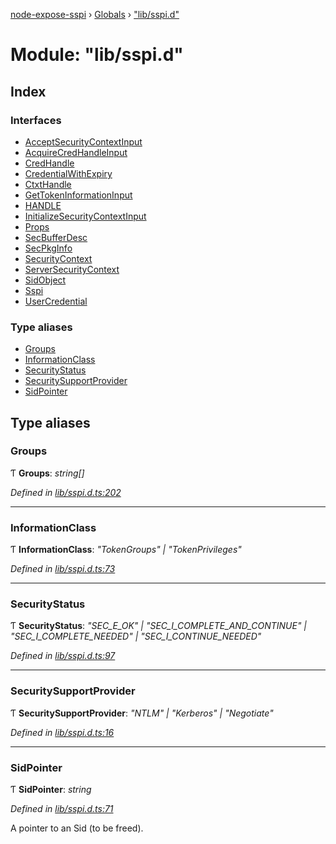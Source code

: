 [node-expose-sspi](../README.md) › [Globals](../globals.md) › ["lib/sspi.d"](_lib_sspi_d_.md)

# Module: "lib/sspi.d"

## Index

### Interfaces

* [AcceptSecurityContextInput](../interfaces/_lib_sspi_d_.acceptsecuritycontextinput.md)
* [AcquireCredHandleInput](../interfaces/_lib_sspi_d_.acquirecredhandleinput.md)
* [CredHandle](../interfaces/_lib_sspi_d_.credhandle.md)
* [CredentialWithExpiry](../interfaces/_lib_sspi_d_.credentialwithexpiry.md)
* [CtxtHandle](../interfaces/_lib_sspi_d_.ctxthandle.md)
* [GetTokenInformationInput](../interfaces/_lib_sspi_d_.gettokeninformationinput.md)
* [HANDLE](../interfaces/_lib_sspi_d_.handle.md)
* [InitializeSecurityContextInput](../interfaces/_lib_sspi_d_.initializesecuritycontextinput.md)
* [Props](../interfaces/_lib_sspi_d_.props.md)
* [SecBufferDesc](../interfaces/_lib_sspi_d_.secbufferdesc.md)
* [SecPkgInfo](../interfaces/_lib_sspi_d_.secpkginfo.md)
* [SecurityContext](../interfaces/_lib_sspi_d_.securitycontext.md)
* [ServerSecurityContext](../interfaces/_lib_sspi_d_.serversecuritycontext.md)
* [SidObject](../interfaces/_lib_sspi_d_.sidobject.md)
* [Sspi](../interfaces/_lib_sspi_d_.sspi.md)
* [UserCredential](../interfaces/_lib_sspi_d_.usercredential.md)

### Type aliases

* [Groups](_lib_sspi_d_.md#groups)
* [InformationClass](_lib_sspi_d_.md#informationclass)
* [SecurityStatus](_lib_sspi_d_.md#securitystatus)
* [SecuritySupportProvider](_lib_sspi_d_.md#securitysupportprovider)
* [SidPointer](_lib_sspi_d_.md#sidpointer)

## Type aliases

###  Groups

Ƭ **Groups**: *string[]*

*Defined in [lib/sspi.d.ts:202](https://github.com/jlguenego/node-expose-sspi/blob/7ca1305/lib/sspi.d.ts#L202)*

___

###  InformationClass

Ƭ **InformationClass**: *"TokenGroups" | "TokenPrivileges"*

*Defined in [lib/sspi.d.ts:73](https://github.com/jlguenego/node-expose-sspi/blob/7ca1305/lib/sspi.d.ts#L73)*

___

###  SecurityStatus

Ƭ **SecurityStatus**: *"SEC_E_OK" | "SEC_I_COMPLETE_AND_CONTINUE" | "SEC_I_COMPLETE_NEEDED" | "SEC_I_CONTINUE_NEEDED"*

*Defined in [lib/sspi.d.ts:97](https://github.com/jlguenego/node-expose-sspi/blob/7ca1305/lib/sspi.d.ts#L97)*

___

###  SecuritySupportProvider

Ƭ **SecuritySupportProvider**: *"NTLM" | "Kerberos" | "Negotiate"*

*Defined in [lib/sspi.d.ts:16](https://github.com/jlguenego/node-expose-sspi/blob/7ca1305/lib/sspi.d.ts#L16)*

___

###  SidPointer

Ƭ **SidPointer**: *string*

*Defined in [lib/sspi.d.ts:71](https://github.com/jlguenego/node-expose-sspi/blob/7ca1305/lib/sspi.d.ts#L71)*

A pointer to an Sid (to be freed).
